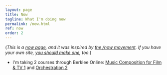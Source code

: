 ```yaml
---
layout: page
title: Now
tagline: What I'm doing now
permalink: /now.html
ref: now
order: 2
---
```


(_This is a [now page](https://nownownow.com/about), and it was inspired by [the /now movement](https://sivers.org/nowff). If you have your own site, [you should make one](https://nownownow.com/about), too._)

- I'm taking 2 courses through Berklee Online: [Music Composition for Film & TV 1](https://online.berklee.edu/courses/music-composition-for-film-and-tv-1) and [Orchestration 2
](https://online.berklee.edu/courses/orchestration-2)

